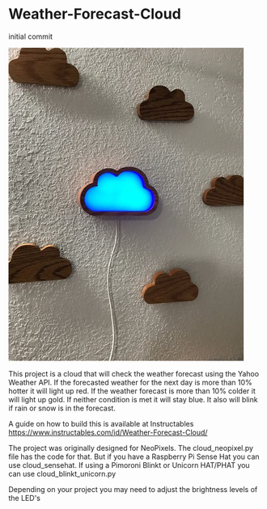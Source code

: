 # Weather-Forecast-Cloud
initial commit

![Clouds](clouds.png)

This project is a cloud that will check the weather forecast using the Yahoo Weather API. If the forecasted weather for the next day is more than 10% hotter it will light up red. If the weather forecast is more than 10% colder it will light up gold. If neither condition is met it will stay blue. It also will blink if rain or snow is in the forecast.

A guide on how to build this is available at Instructables https://www.instructables.com/id/Weather-Forecast-Cloud/

The project was originally designed for NeoPixels. The cloud_neopixel.py file has the code for that. But if you have a Raspberry Pi Sense Hat you can use cloud_sensehat.  If using a Pimoroni Blinkt or Unicorn HAT/PHAT you can use cloud_blinkt_unicorn.py

Depending on your project you may need to adjust the brightness levels of the LED's
